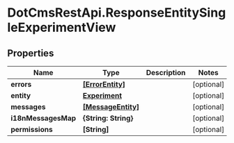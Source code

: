 # DotCmsRestApi.ResponseEntitySingleExperimentView

## Properties

Name | Type | Description | Notes
------------ | ------------- | ------------- | -------------
**errors** | [**[ErrorEntity]**](ErrorEntity.md) |  | [optional] 
**entity** | [**Experiment**](Experiment.md) |  | [optional] 
**messages** | [**[MessageEntity]**](MessageEntity.md) |  | [optional] 
**i18nMessagesMap** | **{String: String}** |  | [optional] 
**permissions** | **[String]** |  | [optional] 


